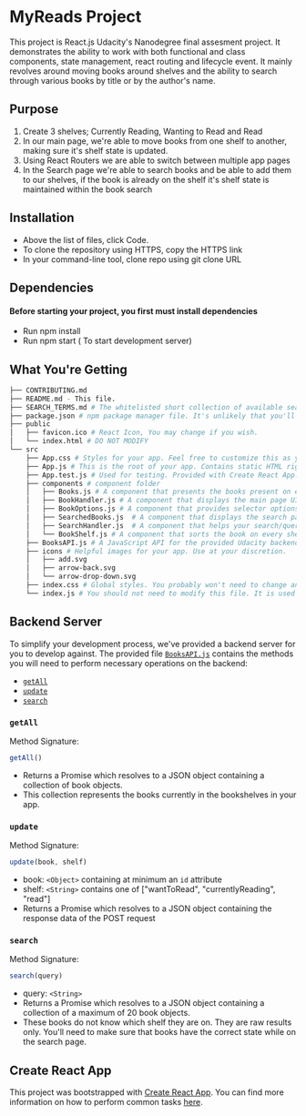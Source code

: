 # **MyReads Project**

This project is React.js Udacity's Nanodegree final assesment project. It demonstrates the ability to work with both functional and class components, state management, react routing and lifecycle event. It mainly revolves around moving books around shelves and the ability to search through various books by title or by the author's name.
## **Purpose**
1. Create 3 shelves; Currently Reading, Wanting to Read and Read
2.  In our main page, we're able to move books from one shelf to another, making sure it's shelf state is updated.
3. Using React Routers we are able to switch between multiple app pages
4. In the Search page we're able to search books and be able to add them to our shelves, if the book is already on the shelf it's shelf state is maintained within the book search
 
## **Installation**

- Above the list of files, click Code.
- To clone the repository using HTTPS, copy the HTTPS link
- In your command-line tool, clone repo using git clone URL

 ## **Dependencies**
 #### Before starting your project, you first must install dependencies
 - Run npm install 
 - Run npm start ( To start development server)
 
 ## What You're Getting
```bash
├── CONTRIBUTING.md
├── README.md - This file.
├── SEARCH_TERMS.md # The whitelisted short collection of available search terms for you to use with your app.
├── package.json # npm package manager file. It's unlikely that you'll need to modify this.
├── public
│   ├── favicon.ico # React Icon, You may change if you wish.
│   └── index.html # DO NOT MODIFY
└── src
    ├── App.css # Styles for your app. Feel free to customize this as you desire.
    ├── App.js # This is the root of your app. Contains static HTML right now.
    ├── App.test.js # Used for testing. Provided with Create React App. Testing is encouraged, but not required.
    ├── components # component folder
    │   ├── Books.js # A component that presents the books present on each shelf
    │   ├── BookHandler.js # A component that displays the main page UI
    │   ├── BookOptions.js # A component that provides selector options for books
    │   ├── SearchedBooks.js  # A component that displays the search page UI
    │   ├── SearchHandler.js  # A component that helps your search/query books by title or author
    │   └── BookShelf.js # A component that sorts the book on every shelf
    ├── BooksAPI.js # A JavaScript API for the provided Udacity backend. Instructions for the methods are below.
    ├── icons # Helpful images for your app. Use at your discretion.
    │   ├── add.svg
    │   ├── arrow-back.svg
    │   └── arrow-drop-down.svg
    ├── index.css # Global styles. You probably won't need to change anything here.
    └── index.js # You should not need to modify this file. It is used for DOM rendering only.
```
## Backend Server

To simplify your development process, we've provided a backend server for you to develop against. The provided file [`BooksAPI.js`](src/BooksAPI.js) contains the methods you will need to perform necessary operations on the backend:

* [`getAll`](#getall)
* [`update`](#update)
* [`search`](#search)

### `getAll`

Method Signature:

```js
getAll()
```

* Returns a Promise which resolves to a JSON object containing a collection of book objects.
* This collection represents the books currently in the bookshelves in your app.

### `update`

Method Signature:

```js
update(book, shelf)
```

* book: `<Object>` containing at minimum an `id` attribute
* shelf: `<String>` contains one of ["wantToRead", "currentlyReading", "read"]  
* Returns a Promise which resolves to a JSON object containing the response data of the POST request

### `search`

Method Signature:

```js
search(query)
```

* query: `<String>`
* Returns a Promise which resolves to a JSON object containing a collection of a maximum of 20 book objects.
* These books do not know which shelf they are on. They are raw results only. You'll need to make sure that books have the correct state while on the search page.

## Create React App

This project was bootstrapped with [Create React App](https://github.com/facebookincubator/create-react-app). You can find more information on how to perform common tasks [here](https://github.com/facebookincubator/create-react-app/blob/master/packages/react-scripts/template/README.md).
